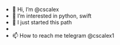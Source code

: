 - 👋 Hi, I’m @cscalex
- 👀 I’m interested in python, swift
- 🌱 I just started this path
- 
- 📫 How to reach me telegram @cscalex1 

<!---
cscalex/cscalex is a ✨ special ✨ repository because its `README.md` (this file) appears on your GitHub profile.
You can click the Preview link to take a look at your changes.
--->
